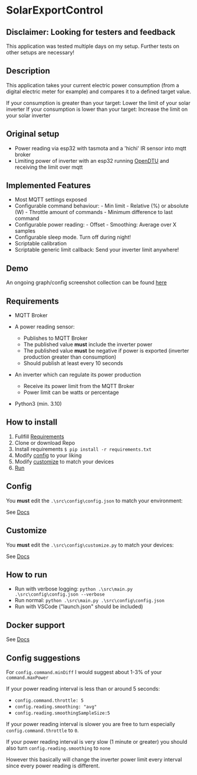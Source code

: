 # SolarExportControl

## Disclaimer: Looking for testers and feedback

This application was tested multiple days on my setup. Further tests on other setups are necessary!

## Description

This application takes your current electric power consumption (from a digital electric meter for example) and compares it to a defined target value.

If your consumption is greater than your target: Lower the limit of your solar inverter
If your consumption is lower than your target: Increase the limit on your solar inverter

## Original setup

- Power reading via esp32 with tasmota and a 'hichi' IR sensor into mqtt broker
- Limiting power of inverter with an esp32 running [OpenDTU](https://github.com/tbnobody/OpenDTU) and receiving the limit over mqtt

## Implemented Features

- Most MQTT settings exposed
- Configurable command behaviour:
        - Min limit
        - Relative (%) or absolute (W)
        - Throttle amount of commands
        - Minimum difference to last command
- Configurable power reading:
        - Offset
        - Smoothing: Average over X samples
- Configurable sleep mode. Turn off during night!
- Scriptable calibration
- Scriptable generic limit callback: Send your inverter limit anywhere!

## Demo

An ongoing graph/config screenshot collection can be found [here](docs/Demo.md)

## Requirements

- MQTT Broker
- A power reading sensor:
  - Publishes to MQTT Broker
  - The published value **must** include the inverter power
  - The published value **must** be negative if power is exported (inverter production greater than consumption)
  - Should publish at least every 10 seconds

- An inverter which can regulate its power production
  - Receive its power limit from the MQTT Broker
  - Power limit can be watts or percentage

- Python3 (min. 3.10)

## How to install

1. Fullfill [Requirements](#requirements)
2. Clone or download Repo
3. Install requirements `$ pip install -r requirements.txt`
4. Modify [config](/src/config/config.json) to your liking
5. Modify [customize](/src/config/customize.py) to match your devices
6. [Run](#how-to-run)

## Config

You **must** edit the `.\src\config\config.json` to match your environment:

See [Docs](/docs/Config.md)

## Customize

You **must** edit the `.\src\config\customize.py` to match your devices:

See [Docs](/docs/Customize.md)

## How to run

- Run with verbose logging: `python .\src\main.py .\src\config\config.json --verbose`
- Run normal: `python .\src\main.py .\src\config\config.json`
- Run with VSCode ("launch.json" should be included)

## Docker support

See [Docs](/docs/Docker.md)

## Config suggestions

For `config.command.minDiff` I would suggest about 1-3% of your `command.maxPower`

If your power reading interval is less than or around 5 seconds:

- `config.command.throttle: 5`
- `config.reading.smoothing: "avg"`
- `config.reading.smoothingSampleSize:5`

If your power reading interval is slower you are free to turn especially `config.command.throttle` to `0`.

If your power reading interval is very slow (1 minute or greater) you should also turn `config.reading.smoothing` to `none`

However this basically will change the inverter power limit every interval since every power reading is different.